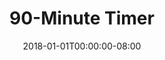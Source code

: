 ---
redirect_from:
- "/90"
date: "2018-01-01T00:00:00-08:00"
layout: timer
published: TRUE
title: "90-Minute Timer"
minutes: 90
---